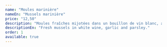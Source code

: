 ```yaml
---
name: "Moules marinière"
nameEn: "Mussels marinière"
price: "12,50"
description: "Moules fraîches mijotées dans un bouillon de vin blanc, ail et persil."
descriptionEn: "Fresh mussels in white wine, garlic and parsley."
order: 1
available: true
---
```

